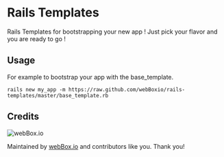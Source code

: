 # Rails Templates

Rails Templates for bootstrapping your new app !
Just pick your flavor and you are ready to go !

## Usage
For example to bootstrap your app with the base_template.

    rails new my_app -m https://raw.github.com/webBoxio/rails-templates/master/base_template.rb
    
## Credits


![webBox.io](https://avatars2.githubusercontent.com/u/4940563?s=140)


Maintained by [webBox.io](http://www.webbox.io)  and contributors like you. Thank you!